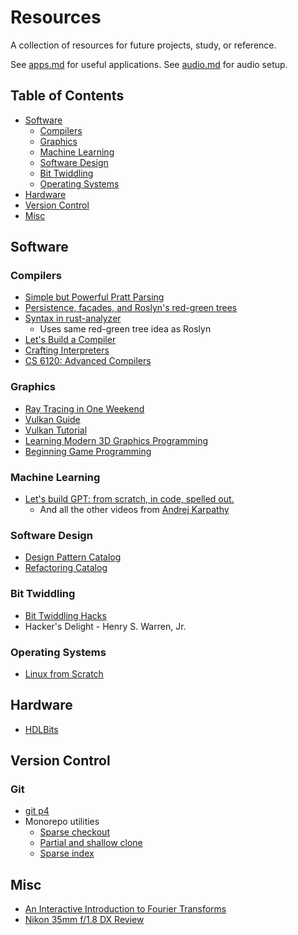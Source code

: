 # Resources
A collection of resources for future projects, study, or reference.

See [apps.md](apps.md) for useful applications. See [audio.md](audio.md) for
audio setup.

## Table of Contents
* [Software](#software)
  * [Compilers](#compilers)
  * [Graphics](#graphics)
  * [Machine Learning](#machine-learning)
  * [Software Design](#software-design)
  * [Bit Twiddling](#bit-twiddling)
  * [Operating Systems](#operating-systems)
* [Hardware](#hardware)
* [Version Control](#version-control)
* [Misc](#misc)

## Software

### Compilers
* [Simple but Powerful Pratt Parsing](https://matklad.github.io/2020/04/13/simple-but-powerful-pratt-parsing.html)
* [Persistence, facades, and Roslyn's red-green trees](https://ericlippert.com/2012/06/08/red-green-trees)
* [Syntax in rust-analyzer](https://github.com/rust-lang/rust-analyzer/blob/master/docs/dev/syntax.md)
  * Uses same red-green tree idea as Roslyn
* [Let's Build a Compiler](https://compilers.iecc.com/crenshaw)
* [Crafting Interpreters](https://craftinginterpreters.com)
* [CS 6120: Advanced Compilers](https://www.cs.cornell.edu/courses/cs6120)

### Graphics
* [Ray Tracing in One Weekend](https://raytracing.github.io)
* [Vulkan Guide](https://vkguide.dev)
* [Vulkan Tutorial](https://vulkan-tutorial.com/Introduction)
* [Learning Modern 3D Graphics Programming](https://paroj.github.io/gltut)
* [Beginning Game Programming](https://lazyfoo.net/tutorials/SDL)

### Machine Learning
* [Let's build GPT: from scratch, in code, spelled out.](https://www.youtube.com/watch?v=kCc8FmEb1nY)
  * And all the other videos from [Andrej Karpathy](https://www.youtube.com/@AndrejKarpathy)

### Software Design
* [Design Pattern Catalog](https://refactoring.guru/design-patterns/catalog)
* [Refactoring Catalog](https://refactoring.guru/refactoring/catalog)

### Bit Twiddling
* [Bit Twiddling Hacks](https://graphics.stanford.edu/~seander/bithacks.html)
* Hacker's Delight - Henry S. Warren, Jr.

### Operating Systems
* [Linux from Scratch](https://www.linuxfromscratch.org)

## Hardware
* [HDLBits](https://hdlbits.01xz.net/wiki/Main_Page)

## Version Control

### Git
* [git p4](https://git-scm.com/docs/git-p4)
* Monorepo utilities
  * [Sparse checkout](https://github.blog/2020-01-17-bring-your-monorepo-down-to-size-with-sparse-checkout/)
  * [Partial and shallow clone](https://github.blog/2020-12-21-get-up-to-speed-with-partial-clone-and-shallow-clone/)
  * [Sparse index](https://github.blog/2021-11-10-make-your-monorepo-feel-small-with-gits-sparse-index/)

## Misc
* [An Interactive Introduction to Fourier Transforms](https://www.jezzamon.com/fourier)
* [Nikon 35mm f/1.8 DX Review](https://www.kenrockwell.com/nikon/35mm-f18.htm)

